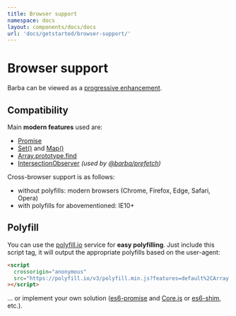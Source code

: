 ```yaml
---
title: Browser support
namespace: docs
layout: components/docs/docs
url: 'docs/getstarted/browser-support/'
---
```


# Browser support

Barba can be viewed as a [progressive enhancement](https://www.smashingmagazine.com/2009/04/progressive-enhancement-what-it-is-and-how-to-use-it/).

## Compatibility

Main **modern features** used are:

- [Promise](https://developer.mozilla.org/en-US/docs/Web/JavaScript/Reference/Global_Objects/Promise)
- [Set()](https://developer.mozilla.org/en-US/docs/Web/JavaScript/Reference/Global_Objects/Set) and [Map()](https://developer.mozilla.org/en-US/docs/Web/JavaScript/Reference/Global_Objects/Map)
- [Array.prototype.find](https://developer.mozilla.org/en-US/docs/Web/JavaScript/Reference/Global_Objects/Array/find)
- [IntersectionObserver](https://developer.mozilla.org/en-US/docs/Web/API/Intersection_Observer_API) *(used by [@barba/prefetch](/docs/plugins/prefetch/))*

Cross-browser support is as follows:

- without polyfills: modern browsers (Chrome, Firefox, Edge, Safari, Opera)
- with polyfills for abovementioned: IE10+

## Polyfill

You can use the [polyfill.io](https://polyfill.io/v3/) service for **easy polyfilling**.
Just include this script tag, it will output the appropriate polyfills based on the user-agent:

```html
<script
  crossorigin="anonymous"
  src="https://polyfill.io/v3/polyfill.min.js?features=default%2CArray.prototype.find%2CIntersectionObserver"
></script>
```

... or implement your own solution ([es6-promise](https://github.com/stefanpenner/es6-promise) and [Core.js](https://github.com/zloirock/core-js) or [es6-shim](https://github.com/paulmillr/es6-shim/blob/master/README.md), etc.).
